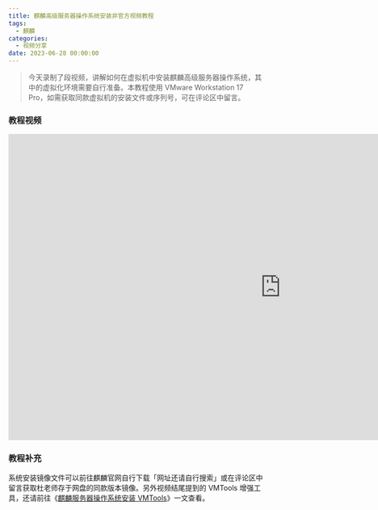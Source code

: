 ```yaml
---
title: 麒麟高级服务器操作系统安装非官方视频教程
tags:
  - 麒麟
categories:
  - 视频分享
date: 2023-06-28 00:00:00
---
```


> 今天录制了段视频，讲解如何在虚拟机中安装麒麟高级服务器操作系统，其中的虚拟化环境需要自行准备。本教程使用 VMware Workstation 17 Pro，如需获取同款虚拟机的安装文件或序列号，可在评论区中留言。

<!-- more -->

### 教程视频

<iframe src="https://player.bilibili.com/player.html?bvid=BV1Ro4y1P7q2&page=1" scrolling="no" border="0" frameborder="no" framespacing="0" allowfullscreen="true" width="1078" height="607"> </iframe>

### 教程补充

系统安装镜像文件可以前往麒麟官网自行下载「网址还请自行搜索」或在评论区中留言获取杜老师存于网盘的同款版本镜像。另外视频结尾提到的 VMTools 增强工具，还请前往《[麒麟服务器操作系统安装 VMTools](https://dusays.com/443/)》一文查看。